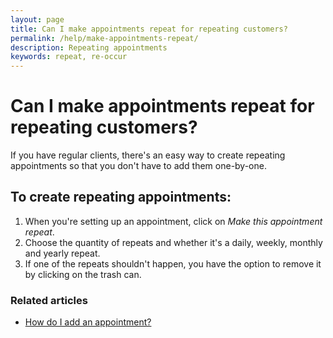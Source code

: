 ```yaml
---
layout: page
title: Can I make appointments repeat for repeating customers?
permalink: /help/make-appointments-repeat/
description: Repeating appointments
keywords: repeat, re-occur
---
```


# Can I make appointments repeat for repeating customers?

If you have regular clients, there's an easy way to create repeating appointments so that you don't have to add them one-by-one.

## To create repeating appointments:

1. When you're setting up an appointment, click on *Make this appointment repeat*.
2. Choose the quantity of repeats and whether it's a daily, weekly, monthly and yearly repeat.
3. If one of the repeats shouldn't happen, you have the option to remove it by clicking on the trash can.    

### Related articles

* [How do I add an appointment?](/help/add-an-appointment)
